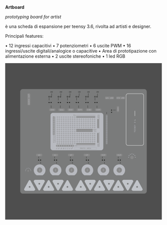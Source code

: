 **Artboard**

*prototyping board for artist*




è una scheda di espansione per teensy 3.6, rivolta ad artisti e designer.


Principali features:


• 12 ingressi capacitivi 
• 7 potenziometri
• 6 uscite PWM
• 16 ingressi/uscite digitali/analogice o capacitive 
• Area di prototipazione con alimentazione esterna
• 2 uscite stereofoniche 
• 1 led RGB
 
 
 
 


![Drag Racing](https://github.com/frmurgia/Artboard_library/blob/master/arboard_board-01.png?raw=true)

